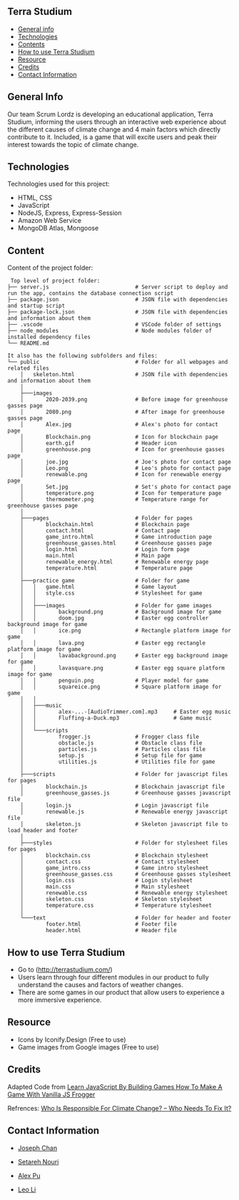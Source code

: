 ## Terra Studium

* [General info](#general-info)
* [Technologies](#technologies)
* [Contents](#content)
* [How to use Terra Studium](#how-to-use-terra-studium)
* [Resource](#Resource)
* [Credits](#credits)
* [Contact Information](#Contact-Information)

## General Info
Our team Scrum Lordz is developing an educational application, Terra Studium, informing the users through an interactive web experience about the different causes of climate change and 4 main factors which directly contribute to it. Included, is a game that will excite users and peak their interest towards the topic of climate change.

## Technologies
Technologies used for this project:
* HTML, CSS
* JavaScript
* NodeJS, Express, Express-Session
* Amazon Web Service
* MongoDB Atlas, Mongoose

## Content
Content of the project folder:

```
 Top level of project folder:
├── server.js                           # Server script to deploy and run the app, contains the database connection script
├── package.json                        # JSON file with dependencies and startup script
├── package-lock.json                   # JSON file with dependencies and information about them
├── .vscode                             # VSCode folder of settings
├── node_modules                        # Node modules folder of installed dependency files
└── README.md

It also has the following subfolders and files:
└── public                              # Folder for all webpages and related files
    │   skeleton.html                   # JSON file with dependencies and information about them
    │
    ├───images
    │       2020-2039.png               # Before image for greenhouse gasses page
    │       2080.png                    # After image for greenhouse gasses page
    │       Alex.jpg                    # Alex's photo for contact page
    │       Blockchain.png              # Icon for blockchain page
    │       earth.gif                   # Header icon
    │       greenhouse.png              # Icon for greenhouse gasses page
    │       joe.jpg                     # Joe's photo for contact page
    │       Leo.png                     # Leo's photo for contact page
    │       renewable.png               # Icon for renewable energy page
    │       Set.jpg                     # Set's photo for contact page
    │       temperature.png             # Icon for temperature page
    │       thermometer.png             # Temperature range for greenhouse gasses page
    │
    ├───pages                           # Folder for pages
    │       blockchain.html             # Blockchain page
    │       contact.html                # Contact page
    │       game_intro.html             # Game introduction page
    │       greenhouse_gasses.html      # Greenhouse gasses page
    │       login.html                  # Login form page
    │       main.html                   # Main page
    │       renewable_energy.html       # Renewable energy page
    │       temperature.html            # Temperature page
    │
    ├───practice game                   # Folder for game
    │   │   game.html                   # Game layout
    │   │   style.css                   # Stylesheet for game
    │   │
    │   ├───images                      # Folder for game images
    │   │       background.png          # Background image for game
    │   │       doom.jpg                # Easter egg controller background image for game
    │   │       ice.png                 # Rectangle platform image for game
    │   │       lava.png                # Easter egg rectangle platform image for game
    │   │       lavabackground.png      # Easter egg background image for game
    │   │       lavasquare.png          # Easter egg square platform image for game
    │   │       penguin.png             # Player model for game
    │   │       squareice.png           # Square platform image for game
    │   │
    │   ├───music
    │   │       alex-...-[AudioTrimmer.com].mp3     # Easter egg music
    │   │       Fluffing-a-Duck.mp3                 # Game music
    │   │
    │   └───scripts
    │           frogger.js              # Frogger class file
    │           obstacle.js             # Obstacle class file
    │           particles.js            # Particles class file
    │           setup.js                # Setup file for game
    │           utilities.js            # Utilities file for game
    │
    ├───scripts                         # Folder for javascript files for pages
    │       blockchain.js               # Blockchain javascript file
    │       greenhouse_gasses.js        # Greenhouse gasses javascript file
    │       login.js                    # Login javascript file
    │       renewable.js                # Renewable energy javascript file
    │       skeleton.js                 # Skeleton javascript file to load header and footer
    │
    ├───styles                          # Folder for stylesheet files for pages
    │       blockchain.css              # Blockchain stylesheet
    │       contact.css                 # Contact stylesheet
    │       game_intro.css              # Game intro stylesheet
    │       greenhouse_gasses.css       # Greenhouse gasses stylesheet
    │       login.css                   # Login stylesheet
    │       main.css                    # Main stylesheet
    │       renewable.css               # Renewable energy stylesheet
    │       skeleton.css                # Skeleton stylesheet
    │       temperature.css             # Temperature stylesheet
    │
    └───text                            # Folder for header and footer
            footer.html                 # Footer file
            header.html                 # Header file
```

## How to use Terra Studium
* Go to (http://terrastudium.com/)
* Users learn through four different modules in our product to fully understand the causes and factors of weather changes.
* There are some games in our product that allow users to experience a more immersive experience.

## Resource
* Icons by Iconify.Design (Free to use)
* Game images from Google images (Free to use)

## Credits
Adapted Code from [Learn JavaScript By Building Games How To Make A Game With Vanilla JS Frogger
](https://youtu.be/GXvNEwu9cgM)

Refrences:
[Who Is Responsible For Climate Change? – Who Needs To Fix It?](https://www.youtube.com/watch?v=ipVxxxqwBQw&t=489s&ab_channel=Kurzgesagt%E2%80%93InaNutshell)

## Contact Information
* [Joseph Chan](https://www.linkedin.com/in/joseph-chan-113822203/)

* [Setareh Nouri](https://www.linkedin.com/in/setareh-nouri-02157022b/)

* [Alex Pu](https://www.linkedin.com/in/alexander-pu-022644174/)

* [Leo Li](https://www.linkedin.com/in/leoli225/)



